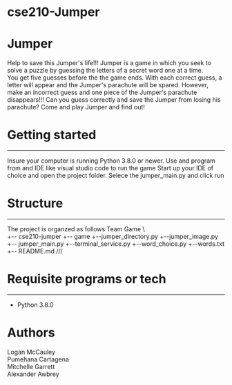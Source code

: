# cse210-Jumper
# Jumper
Help to save this Jumper's life!!!
Jumper is a game in which you seek to solve a puzzle by guessing the letters of a secret word one at a time.  
You get five guesses before the the game ends.
With each correct guess, a letter will appear and the Jumper's parachute will be spared.
However, make an incorrect guess and one piece of the Jumper's parachute disappears!!!
Can you guess correctly and save the Jumper from losing his parachute?
Come and play Jumper and find out! 

# Getting started
---
Insure your computer is running Python 3.8.0 or newer.
Use and program from and IDE like visual studio code to run the game
Start up your IDE of choice and open the project folder.
Selece the jumper_main.py and click run

# Structure
---
The project is organzed as follows
Team Game
\\\
+-- cse210-jumper
    +-- game
    +--jumper_directory.py
    +--jumper_image.py
    +-- jumper_main.py
    +--terminal_service.py
    +--word_choice.py
    +--words.txt
    +-- README.md
///

# Requisite programs or tech
---
* Python 3.8.0

# Authors 

Logan McCauley \
Pumehana Cartagena \
Mitchelle Garrett \
Alexander Awbrey